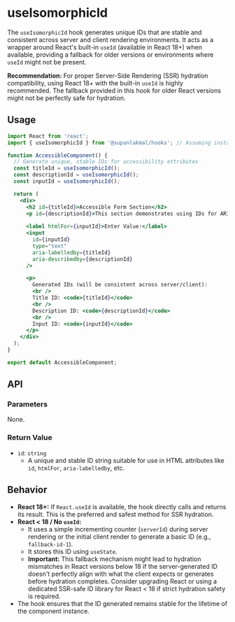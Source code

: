# useIsomorphicId

The `useIsomorphicId` hook generates unique IDs that are stable and consistent across server and client rendering environments. It acts as a wrapper around React's built-in `useId` (available in React 18+) when available, providing a fallback for older versions or environments where `useId` might not be present.

**Recommendation:** For proper Server-Side Rendering (SSR) hydration compatibility, using React 18+ with the built-in `useId` is highly recommended. The fallback provided in this hook for older React versions might not be perfectly safe for hydration.

## Usage

```jsx
import React from 'react';
import { useIsomorphicId } from '@supunlakmal/hooks'; // Assuming installation

function AccessibleComponent() {
  // Generate unique, stable IDs for accessibility attributes
  const titleId = useIsomorphicId();
  const descriptionId = useIsomorphicId();
  const inputId = useIsomorphicId();

  return (
    <div>
      <h2 id={titleId}>Accessible Form Section</h2>
      <p id={descriptionId}>This section demonstrates using IDs for ARIA attributes.</p>
      
      <label htmlFor={inputId}>Enter Value:</label>
      <input 
        id={inputId} 
        type="text" 
        aria-labelledby={titleId} 
        aria-describedby={descriptionId} 
      />

      <p>
        Generated IDs (will be consistent across server/client):
        <br />
        Title ID: <code>{titleId}</code>
        <br />
        Description ID: <code>{descriptionId}</code>
        <br />
        Input ID: <code>{inputId}</code>
      </p>
    </div>
  );
}

export default AccessibleComponent;
```

## API

### Parameters

None.

### Return Value

-   `id`: `string`
    -   A unique and stable ID string suitable for use in HTML attributes like `id`, `htmlFor`, `aria-labelledby`, etc.

## Behavior

-   **React 18+:** If `React.useId` is available, the hook directly calls and returns its result. This is the preferred and safest method for SSR hydration.
-   **React < 18 / No `useId`:**
    -   It uses a simple incrementing counter (`serverId`) during server rendering or the initial client render to generate a basic ID (e.g., `fallback-id-1`).
    -   It stores this ID using `useState`.
    -   **Important:** This fallback mechanism might lead to hydration mismatches in React versions below 18 if the server-generated ID doesn't perfectly align with what the client expects or generates before hydration completes. Consider upgrading React or using a dedicated SSR-safe ID library for React < 18 if strict hydration safety is required.
-   The hook ensures that the ID generated remains stable for the lifetime of the component instance.
